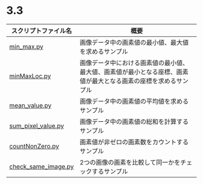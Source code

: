 # 3.3

|スクリプトファイル名|概要|
|---|---|
|[min_max.py](min_max.py)|画像データ中の画素値の最小値、最大値を求めるサンプル|
|[minMaxLoc.py](minMaxLoc.py)|画像データ中における画素値の最小値、最大値、画素値が最小となる座標、画素値が最大となる画素の座標を求めるサンプル|
|[mean_value.py](mean_value.py)|画像データ中の画素値の平均値を求めるサンプル|
|[sum_pixel_value.py](sum_pixel_value.py)|画像データ中の画素値の総和を計算するサンプル|
|[countNonZero.py](countNonZero.py)|画素値が非ゼロの画素数をカウントするサンプル|
|[check_same_image.py](check_same_image.py)|2つの画像の画素を比較して同一かをチェックするサンプル|
